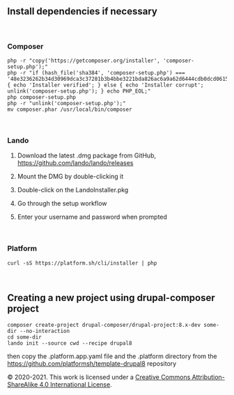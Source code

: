Install dependencies if necessary
---------------------------------

 

### Composer

~~~~~~~~~~~~~~~~~~~~~~~~~~~~~~~~~~~~~~~~~~~~~~~~~~~~~~~~~~~~~~~~~~~~~~~~~~~~~~~~
php -r "copy('https://getcomposer.org/installer', 'composer-setup.php');"
php -r "if (hash_file('sha384', 'composer-setup.php') === '48e3236262b34d30969dca3c37281b3b4bbe3221bda826ac6a9a62d6444cdb0dcd0615698a5cbe587c3f0fe57a54d8f5') { echo 'Installer verified'; } else { echo 'Installer corrupt'; unlink('composer-setup.php'); } echo PHP_EOL;"
php composer-setup.php
php -r "unlink('composer-setup.php');"
mv composer.phar /usr/local/bin/composer
~~~~~~~~~~~~~~~~~~~~~~~~~~~~~~~~~~~~~~~~~~~~~~~~~~~~~~~~~~~~~~~~~~~~~~~~~~~~~~~~

 

### Lando

1.  Download the latest .dmg package from GitHub,
    https://github.com/lando/lando/releases

2.  Mount the DMG by double-clicking it

3.  Double-click on the LandoInstaller.pkg

4.  Go through the setup workflow

5.  Enter your username and password when prompted

 

### Platform

~~~~~~~~~~~~~~~~~~~~~~~~~~~~~~~~~~~~~~~~~~~~~~~~~~~~~~~~~~~~~~~~~~~~~~~~~~~~~~~~
curl -sS https://platform.sh/cli/installer | php
~~~~~~~~~~~~~~~~~~~~~~~~~~~~~~~~~~~~~~~~~~~~~~~~~~~~~~~~~~~~~~~~~~~~~~~~~~~~~~~~

 

Creating a new project using drupal-composer project
----------------------------------------------------

~~~~~~~~~~~~~~~~~~~~~~~~~~~~~~~~~~~~~~~~~~~~~~~~~~~~~~~~~~~~~~~~~~~~~~~~~~~~~~~~
composer create-project drupal-composer/drupal-project:8.x-dev some-dir --no-interaction
cd some-dir
lando init --source cwd --recipe drupal8
~~~~~~~~~~~~~~~~~~~~~~~~~~~~~~~~~~~~~~~~~~~~~~~~~~~~~~~~~~~~~~~~~~~~~~~~~~~~~~~~

then copy the .platform.app.yaml file and the .platform directory from the
https://github.com/platformsh/template-drupal8 repository

© 2020-2021. This work is licensed under a [Creative Commons Attribution-ShareAlike 4.0 International License](http://creativecommons.org/licenses/by-sa/4.0/).
